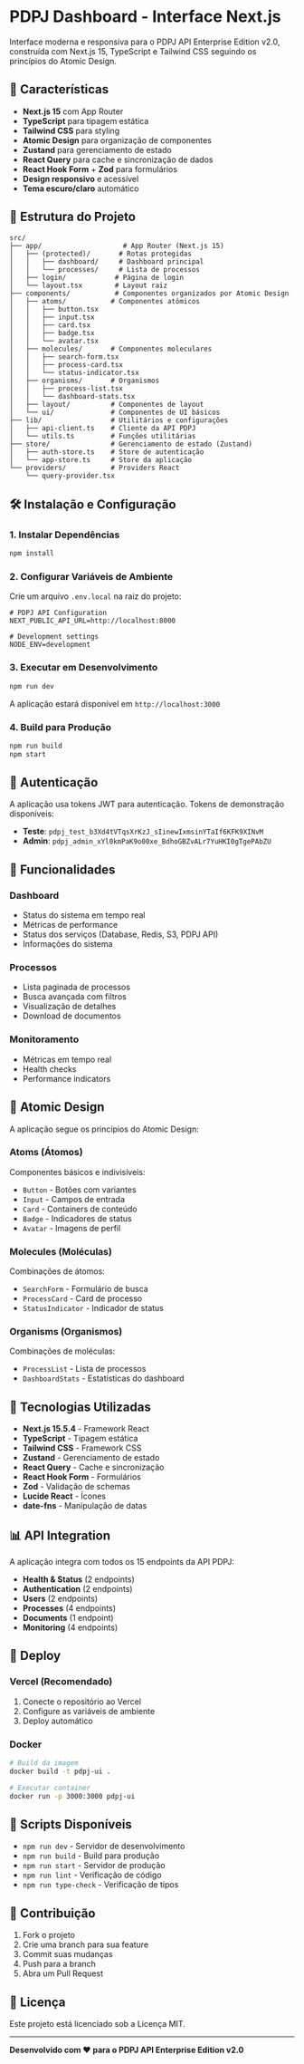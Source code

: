 # PDPJ Dashboard - Interface Next.js

Interface moderna e responsiva para o PDPJ API Enterprise Edition v2.0, construída com Next.js 15, TypeScript e Tailwind CSS seguindo os princípios do Atomic Design.

## 🚀 Características

- **Next.js 15** com App Router
- **TypeScript** para tipagem estática
- **Tailwind CSS** para styling
- **Atomic Design** para organização de componentes
- **Zustand** para gerenciamento de estado
- **React Query** para cache e sincronização de dados
- **React Hook Form** + **Zod** para formulários
- **Design responsivo** e acessível
- **Tema escuro/claro** automático

## 📁 Estrutura do Projeto

```
src/
├── app/                    # App Router (Next.js 15)
│   ├── (protected)/       # Rotas protegidas
│   │   ├── dashboard/     # Dashboard principal
│   │   └── processes/     # Lista de processos
│   ├── login/            # Página de login
│   └── layout.tsx        # Layout raiz
├── components/           # Componentes organizados por Atomic Design
│   ├── atoms/           # Componentes atômicos
│   │   ├── button.tsx
│   │   ├── input.tsx
│   │   ├── card.tsx
│   │   ├── badge.tsx
│   │   └── avatar.tsx
│   ├── molecules/       # Componentes moleculares
│   │   ├── search-form.tsx
│   │   ├── process-card.tsx
│   │   └── status-indicator.tsx
│   ├── organisms/       # Organismos
│   │   ├── process-list.tsx
│   │   └── dashboard-stats.tsx
│   ├── layout/          # Componentes de layout
│   └── ui/              # Componentes de UI básicos
├── lib/                 # Utilitários e configurações
│   ├── api-client.ts    # Cliente da API PDPJ
│   └── utils.ts         # Funções utilitárias
├── store/               # Gerenciamento de estado (Zustand)
│   ├── auth-store.ts    # Store de autenticação
│   └── app-store.ts     # Store da aplicação
└── providers/           # Providers React
    └── query-provider.tsx
```

## 🛠️ Instalação e Configuração

### 1. Instalar Dependências

```bash
npm install
```

### 2. Configurar Variáveis de Ambiente

Crie um arquivo `.env.local` na raiz do projeto:

```env
# PDPJ API Configuration
NEXT_PUBLIC_API_URL=http://localhost:8000

# Development settings
NODE_ENV=development
```

### 3. Executar em Desenvolvimento

```bash
npm run dev
```

A aplicação estará disponível em `http://localhost:3000`

### 4. Build para Produção

```bash
npm run build
npm start
```

## 🔐 Autenticação

A aplicação usa tokens JWT para autenticação. Tokens de demonstração disponíveis:

- **Teste**: `pdpj_test_b3Xd4tVTqsXrKzJ_sIinewIxmsinYTaIf6KFK9XINvM`
- **Admin**: `pdpj_admin_xYl0kmPaK9o00xe_BdhoGBZvALr7YuHKI0gTgePAbZU`

## 📱 Funcionalidades

### Dashboard
- Status do sistema em tempo real
- Métricas de performance
- Status dos serviços (Database, Redis, S3, PDPJ API)
- Informações do sistema

### Processos
- Lista paginada de processos
- Busca avançada com filtros
- Visualização de detalhes
- Download de documentos

### Monitoramento
- Métricas em tempo real
- Health checks
- Performance indicators

## 🎨 Atomic Design

A aplicação segue os princípios do Atomic Design:

### Atoms (Átomos)
Componentes básicos e indivisíveis:
- `Button` - Botões com variantes
- `Input` - Campos de entrada
- `Card` - Containers de conteúdo
- `Badge` - Indicadores de status
- `Avatar` - Imagens de perfil

### Molecules (Moléculas)
Combinações de átomos:
- `SearchForm` - Formulário de busca
- `ProcessCard` - Card de processo
- `StatusIndicator` - Indicador de status

### Organisms (Organismos)
Combinações de moléculas:
- `ProcessList` - Lista de processos
- `DashboardStats` - Estatísticas do dashboard

## 🔧 Tecnologias Utilizadas

- **Next.js 15.5.4** - Framework React
- **TypeScript** - Tipagem estática
- **Tailwind CSS** - Framework CSS
- **Zustand** - Gerenciamento de estado
- **React Query** - Cache e sincronização
- **React Hook Form** - Formulários
- **Zod** - Validação de schemas
- **Lucide React** - Ícones
- **date-fns** - Manipulação de datas

## 📊 API Integration

A aplicação integra com todos os 15 endpoints da API PDPJ:

- **Health & Status** (2 endpoints)
- **Authentication** (2 endpoints)
- **Users** (2 endpoints)
- **Processes** (4 endpoints)
- **Documents** (1 endpoint)
- **Monitoring** (4 endpoints)

## 🚀 Deploy

### Vercel (Recomendado)

1. Conecte o repositório ao Vercel
2. Configure as variáveis de ambiente
3. Deploy automático

### Docker

```bash
# Build da imagem
docker build -t pdpj-ui .

# Executar container
docker run -p 3000:3000 pdpj-ui
```

## 📝 Scripts Disponíveis

- `npm run dev` - Servidor de desenvolvimento
- `npm run build` - Build para produção
- `npm run start` - Servidor de produção
- `npm run lint` - Verificação de código
- `npm run type-check` - Verificação de tipos

## 🤝 Contribuição

1. Fork o projeto
2. Crie uma branch para sua feature
3. Commit suas mudanças
4. Push para a branch
5. Abra um Pull Request

## 📄 Licença

Este projeto está licenciado sob a Licença MIT.

---

**Desenvolvido com ❤️ para o PDPJ API Enterprise Edition v2.0**